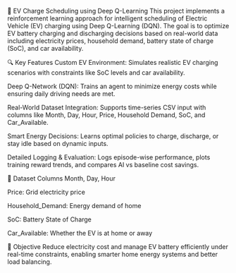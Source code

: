 🚗 EV Charge Scheduling using Deep Q-Learning
This project implements a reinforcement learning approach for intelligent scheduling of Electric Vehicle (EV) charging using Deep Q-Learning (DQN). The goal is to optimize EV battery charging and discharging decisions based on real-world data including electricity prices, household demand, battery state of charge (SoC), and car availability.

🔍 Key Features
Custom EV Environment: Simulates realistic EV charging scenarios with constraints like SoC levels and car availability.

Deep Q-Network (DQN): Trains an agent to minimize energy costs while ensuring daily driving needs are met.

Real-World Dataset Integration: Supports time-series CSV input with columns like Month, Day, Hour, Price, Household Demand, SoC, and Car_Available.

Smart Energy Decisions: Learns optimal policies to charge, discharge, or stay idle based on dynamic inputs.

Detailed Logging & Evaluation: Logs episode-wise performance, plots training reward trends, and compares AI vs baseline cost savings.

📁 Dataset Columns
Month, Day, Hour

Price: Grid electricity price

Household_Demand: Energy demand of home

SoC: Battery State of Charge

Car_Available: Whether the EV is at home or away

🧠 Objective
Reduce electricity cost and manage EV battery efficiently under real-time constraints, enabling smarter home energy systems and better load balancing.

